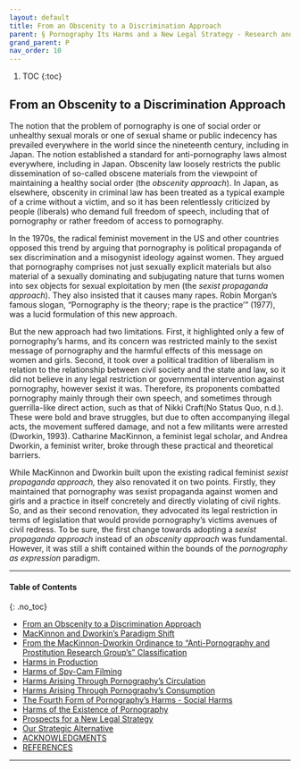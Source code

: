 ```yaml
---
layout: default
title: From an Obscenity to a Discrimination Approach
parent: § Pornography Its Harms and a New Legal Strategy - Research and Experience in Japan  
grand_parent: P 
nav_order: 10 
---
```

<style>
.dont-break-out {
  /* These are technically the same, but use both */
  overflow-wrap: break-word;
  word-wrap: break-word;

     -ms-word-break: break-all;
  /* This is the dangerous one in WebKit, as it breaks things wherever */
  word-break: break-all;
  /* Instead use this non-standard one: */
  word-break: break-word;
}

.youtube-container {
    position: relative;
    width: 100%;
    height: 0;
    padding-bottom: 56.25%;
}
.youtube-video {
    position: absolute;
    top: 0;
    left: 0;
    width: 100%;
    height: 100%;
}

</style>

<div class="dont-break-out" markdown="1">

1. TOC
{:toc}

## From an Obscenity to a Discrimination Approach
The notion that the problem of pornography is one of social order or unhealthy sexual morals or one of sexual shame or public indecency has prevailed everywhere in the world since the nineteenth century, including in Japan. The notion established a standard for anti-pornography laws almost everywhere, including in Japan. Obscenity law loosely restricts the public dissemination of so-called obscene materials from the viewpoint of maintaining a healthy social order (the *obscenity approach*). In Japan, as elsewhere, obscenity in criminal law has been treated as a typical example of a crime without a victim, and so it has been relentlessly criticized by people (liberals) who demand full freedom of speech, including that of pornography or rather freedom of access to pornography.

In the 1970s, the radical feminist movement in the US and other countries opposed this trend by arguing that pornography is political propaganda of sex discrimination and a misogynist ideology against women. They argued that pornography comprises not just sexually explicit materials but also material of a sexually dominating and subjugating nature that turns women into sex objects for sexual exploitation by men (the *sexist propaganda approach*). They also insisted that it causes many rapes. Robin Morgan’s famous slogan, “Pornography is the theory; rape is the practice’” (1977), was a lucid formulation of this new approach.

But the new approach had two limitations. First, it highlighted only a few of pornography’s harms, and its concern was restricted mainly to the sexist message of pornography and the harmful effects of this message on women and girls. Second, it took over a political tradition of liberalism in relation to the relationship between civil society and the state and law, so it did not believe in any legal restriction or governmental intervention against pornography, however sexist it was. Therefore, its proponents combatted pornography mainly through their own speech, and sometimes through guerrilla-like direct action, such as that of Nikki Craft(No Status Quo, n.d.). These were bold and brave struggles, but due to often accompanying illegal acts, the movement suffered damage, and not a few militants were arrested (Dworkin, 1993). Catharine MacKinnon, a feminist legal scholar, and Andrea Dworkin, a feminist writer, broke through these practical and theoretical barriers.

While MacKinnon and Dworkin built upon the existing radical feminist *sexist propaganda approach,* they also renovated it on two points. Firstly, they maintained that pornography was sexist propaganda against women and girls and a practice in itself concretely and directly violating of civil rights. So, and as their second renovation, they advocated its legal restriction in terms of legislation that would provide pornography’s victims avenues of civil redress. To be sure, the first change towards adopting a *sexist propaganda approach* instead of an *obscenity approach* was fundamental. However, it was still a shift contained within the bounds of the *pornography as expression* paradigm.
***

#### Table of Contents
{: .no_toc}

<ul><li> <a href="/docs/P/Pornography-Its-Harms-and-a-New-Legal-Strategy-Research-and-Experience-in-Japan-1/">From an Obscenity to a Discrimination Approach</a></li><li> <a href="/docs/P/Pornography-Its-Harms-and-a-New-Legal-Strategy-Research-and-Experience-in-Japan-2/">MacKinnon and Dworkin’s Paradigm Shift</a></li><li> <a href="/docs/P/Pornography-Its-Harms-and-a-New-Legal-Strategy-Research-and-Experience-in-Japan-3/">From the MacKinnon-Dworkin Ordinance to “Anti-Pornography and Prostitution Research Group’s” Classification</a></li><li> <a href="/docs/P/Pornography-Its-Harms-and-a-New-Legal-Strategy-Research-and-Experience-in-Japan-4/">Harms in Production</a></li><li> <a href="/docs/P/Pornography-Its-Harms-and-a-New-Legal-Strategy-Research-and-Experience-in-Japan-5/">Harms of Spy-Cam Filming</a></li><li> <a href="/docs/P/Pornography-Its-Harms-and-a-New-Legal-Strategy-Research-and-Experience-in-Japan-6/">Harms Arising Through Pornography’s Circulation</a></li><li> <a href="/docs/P/Pornography-Its-Harms-and-a-New-Legal-Strategy-Research-and-Experience-in-Japan-7/">Harms Arising Through Pornography’s Consumption</a></li><li> <a href="/docs/P/Pornography-Its-Harms-and-a-New-Legal-Strategy-Research-and-Experience-in-Japan-8/">The Fourth Form of Pornography’s Harms - Social Harms</a></li><li> <a href="/docs/P/Pornography-Its-Harms-and-a-New-Legal-Strategy-Research-and-Experience-in-Japan-9/">Harms of the Existence of Pornography</a></li><li> <a href="/docs/P/Pornography-Its-Harms-and-a-New-Legal-Strategy-Research-and-Experience-in-Japan-10/">Prospects for a New Legal Strategy</a></li><li> <a href="/docs/P/Pornography-Its-Harms-and-a-New-Legal-Strategy-Research-and-Experience-in-Japan-11/">Our Strategic Alternative</a></li><li> <a href="/docs/P/Pornography-Its-Harms-and-a-New-Legal-Strategy-Research-and-Experience-in-Japan-12/">ACKNOWLEDGMENTS</a></li><li> <a href="/docs/P/Pornography-Its-Harms-and-a-New-Legal-Strategy-Research-and-Experience-in-Japan-13/">REFERENCES</a></li></ul>

***

</div>
